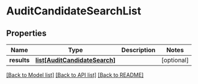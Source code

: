 # AuditCandidateSearchList

## Properties
Name | Type | Description | Notes
------------ | ------------- | ------------- | -------------
**results** | [**list[AuditCandidateSearch]**](AuditCandidateSearch.md) |  | [optional]

[[Back to Model list]](../README.md#documentation-for-models) [[Back to API list]](../README.md#documentation-for-api-endpoints) [[Back to README]](../README.md)
